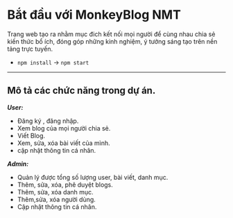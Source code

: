 # Bắt đầu với MonkeyBlog NMT

Trang web tạo ra nhằm mục đich kết nối mọi người để cùng nhau chia sẻ kiến thức bổ ích, đóng góp những kinh nghiệm, ý tưởng sáng tạo trên nền tảng trực tuyến.

- `npm install` -> `npm start`

---

## Mô tả các chức năng trong dự án.

**_User:_**

- Đăng ký , đăng nhập.
- Xem blog của mọi người chia sẻ.
- Viết Blog.
- Xem, sửa, xóa bài viết của mình.
- cập nhật thông tin cá nhân.

**_Admin:_**

- Quản lý được tổng số lượng user, bài viết, danh mục.
- Thêm, sửa, xóa, phê duyệt blogs.
- Thêm, sửa, xóa danh mục.
- Thêm,sửa, xóa người dùng.
- Cập nhật thông tin cá nhân.
